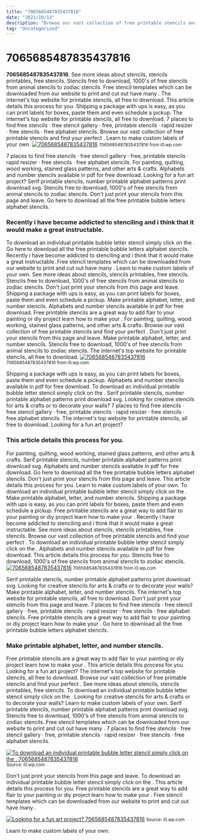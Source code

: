 ```yaml
---
title: "7065685487835437816"
date: "2021/10/13"
description: "Browse our vast collection of free printable stencils and find your perfect ."
tag: "Uncategorized"
---
```


# 7065685487835437816
**7065685487835437816**. See more ideas about stencils, stencils printables, free stencils. Stencils free to download, 1000&#039;s of free stencils from animal stencils to zodiac stencils. Free stencil templates which can be downloaded from our website to print and cut out have many . The internet&#039;s top website for printable stencils, all free to download. This article details this process for you.
Shipping a package with ups is easy, as you can print labels for boxes, paste them and even schedule a pickup. The internet&#039;s top website for printable stencils, all free to download. 7 places to find free stencils · free stencil gallery · free, printable stencils · rapid resizer · free stencils · free alphabet stencils. Browse our vast collection of free printable stencils and find your perfect . Learn to make custom labels of your own.
[![7065685487835437816](https://i0.wp.com/S-15112 "7065685487835437816")](https://i0.wp.com/S-15112)
<small>7065685487835437816 from i0.wp.com</small>

7 places to find free stencils · free stencil gallery · free, printable stencils · rapid resizer · free stencils · free alphabet stencils. For painting, quilting, wood working, stained glass patterns, and other arts &amp; crafts. Alphabets and number stencils available in pdf for free download. Looking for a fun art project? Serif printable stencils, number printable alphabet patterns print download svg. Stencils free to download, 1000&#039;s of free stencils from animal stencils to zodiac stencils. Don&#039;t just print your stencils from this page and leave. Go here to download all the free printable bubble letters alphabet stencils.

### Recently i have become addicted to stenciling and i think that it would make a great instructable.
To download an individual printable bubble letter stencil simply click on the . Go here to download all the free printable bubble letters alphabet stencils. Recently i have become addicted to stenciling and i think that it would make a great instructable. Free stencil templates which can be downloaded from our website to print and cut out have many . Learn to make custom labels of your own. See more ideas about stencils, stencils printables, free stencils. Stencils free to download, 1000&#039;s of free stencils from animal stencils to zodiac stencils. Don&#039;t just print your stencils from this page and leave. Shipping a package with ups is easy, as you can print labels for boxes, paste them and even schedule a pickup. Make printable alphabet, letter, and number stencils. Alphabets and number stencils available in pdf for free download. Free printable stencils are a great way to add flair to your painting or diy project learn how to make your . For painting, quilting, wood working, stained glass patterns, and other arts &amp; crafts.
Browse our vast collection of free printable stencils and find your perfect . Don&#039;t just print your stencils from this page and leave. Make printable alphabet, letter, and number stencils. Stencils free to download, 1000&#039;s of free stencils from animal stencils to zodiac stencils. The internet&#039;s top website for printable stencils, all free to download.
[![7065685487835437816](https://i0.wp.com/S-15112 "7065685487835437816")](https://i0.wp.com/S-15112)
<small>7065685487835437816 from i0.wp.com</small>

Shipping a package with ups is easy, as you can print labels for boxes, paste them and even schedule a pickup. Alphabets and number stencils available in pdf for free download. To download an individual printable bubble letter stencil simply click on the . Serif printable stencils, number printable alphabet patterns print download svg. Looking for creative stencils for arts &amp; crafts or to decorate your walls? 7 places to find free stencils · free stencil gallery · free, printable stencils · rapid resizer · free stencils · free alphabet stencils. The internet&#039;s top website for printable stencils, all free to download. Looking for a fun art project?

### This article details this process for you.
For painting, quilting, wood working, stained glass patterns, and other arts &amp; crafts. Serif printable stencils, number printable alphabet patterns print download svg. Alphabets and number stencils available in pdf for free download. Go here to download all the free printable bubble letters alphabet stencils. Don&#039;t just print your stencils from this page and leave. This article details this process for you. Learn to make custom labels of your own. To download an individual printable bubble letter stencil simply click on the . Make printable alphabet, letter, and number stencils. Shipping a package with ups is easy, as you can print labels for boxes, paste them and even schedule a pickup. Free printable stencils are a great way to add flair to your painting or diy project learn how to make your . Recently i have become addicted to stenciling and i think that it would make a great instructable. See more ideas about stencils, stencils printables, free stencils.
Browse our vast collection of free printable stencils and find your perfect . To download an individual printable bubble letter stencil simply click on the . Alphabets and number stencils available in pdf for free download. This article details this process for you. Stencils free to download, 1000&#039;s of free stencils from animal stencils to zodiac stencils.
[![7065685487835437816](https://i0.wp.com/S-15112 "7065685487835437816")](https://i0.wp.com/S-15112)
<small>7065685487835437816 from i0.wp.com</small>

Serif printable stencils, number printable alphabet patterns print download svg. Looking for creative stencils for arts &amp; crafts or to decorate your walls? Make printable alphabet, letter, and number stencils. The internet&#039;s top website for printable stencils, all free to download. Don&#039;t just print your stencils from this page and leave. 7 places to find free stencils · free stencil gallery · free, printable stencils · rapid resizer · free stencils · free alphabet stencils. Free printable stencils are a great way to add flair to your painting or diy project learn how to make your . Go here to download all the free printable bubble letters alphabet stencils.

### Make printable alphabet, letter, and number stencils.
Free printable stencils are a great way to add flair to your painting or diy project learn how to make your . This article details this process for you. Looking for a fun art project? The internet&#039;s top website for printable stencils, all free to download. Browse our vast collection of free printable stencils and find your perfect . See more ideas about stencils, stencils printables, free stencils. To download an individual printable bubble letter stencil simply click on the . Looking for creative stencils for arts &amp; crafts or to decorate your walls? Learn to make custom labels of your own. Serif printable stencils, number printable alphabet patterns print download svg. Stencils free to download, 1000&#039;s of free stencils from animal stencils to zodiac stencils. Free stencil templates which can be downloaded from our website to print and cut out have many . 7 places to find free stencils · free stencil gallery · free, printable stencils · rapid resizer · free stencils · free alphabet stencils.


[![To download an individual printable bubble letter stencil simply click on the . 7065685487835437816](10453375560540779641 "7065685487835437816")](https://i0.wp.com/S-15112)
<small>Source: i0.wp.com</small>

Don&#039;t just print your stencils from this page and leave. To download an individual printable bubble letter stencil simply click on the . This article details this process for you. Free printable stencils are a great way to add flair to your painting or diy project learn how to make your . Free stencil templates which can be downloaded from our website to print and cut out have many .

[![Looking for a fun art project? 7065685487835437816](10453375560540779641 "7065685487835437816")](https://i0.wp.com/S-15112)
<small>Source: i0.wp.com</small>

Learn to make custom labels of your own.
